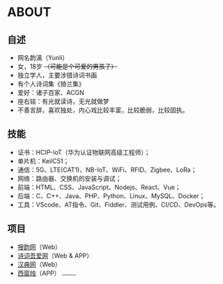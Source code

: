 # ABOUT

## 自述

- 网名韵漓（Yunli）
- 女，18岁 ~~（可能是个可爱的男孩子）~~
- 独立学人，主要涉猎诗词书画
- 有个人诗词集《猗兰集》
- 爱好：诸子百家、ACGN
- 座右铭：有光就读诗，无光就做梦
- 不善言辞，喜欢独处，内心戏比较丰富，比较脆弱，比较固执。

## 技能

- 证书：HCIP-IoT（华为认证物联网高级工程师）；
- 单片机：KeilC51；
- 通信：5G、LTE(CAT1)、NB-IoT、WiFi、RFID、Zigbee、LoRa；
- 网络：路由器、交换机的安装与调试；
- 前端：HTML、CSS、JavaScript、Nodejs、React、Vue；
- 后端：C、C++、Java、PHP、Python、Linux、MySQL、Docker；
- 工具：VScode、AT指令、Git、Fiddler、测试用例、CI/CD、DevOps等。

## 项目

- [搜韵网](https://sou-yun.cn/)（Web）
- [诗词吾爱网](http://52shici.com/)（Web & APP）
- [汉典网](https://www.zdic.net/)（Web）
- [西窗烛](http://www.xczim.com/)（APP）
**…….**